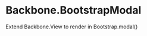 Backbone.BootstrapModal
=======================

Extend Backbone.View to render in Bootstrap.modal()
